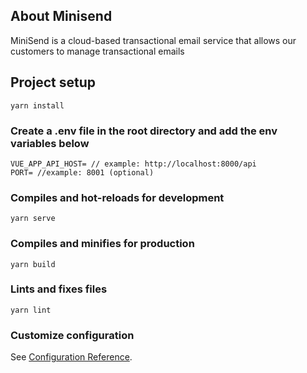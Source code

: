 ## About Minisend

MiniSend is a cloud-based transactional email service that allows our customers to manage transactional emails

## Project setup
```
yarn install
```
### Create a .env file in the root directory and add the env variables below
```
VUE_APP_API_HOST= // example: http://localhost:8000/api
PORT= //example: 8001 (optional)
```

### Compiles and hot-reloads for development
```
yarn serve
```

### Compiles and minifies for production
```
yarn build
```

### Lints and fixes files
```
yarn lint
```

### Customize configuration
See [Configuration Reference](https://cli.vuejs.org/config/).
